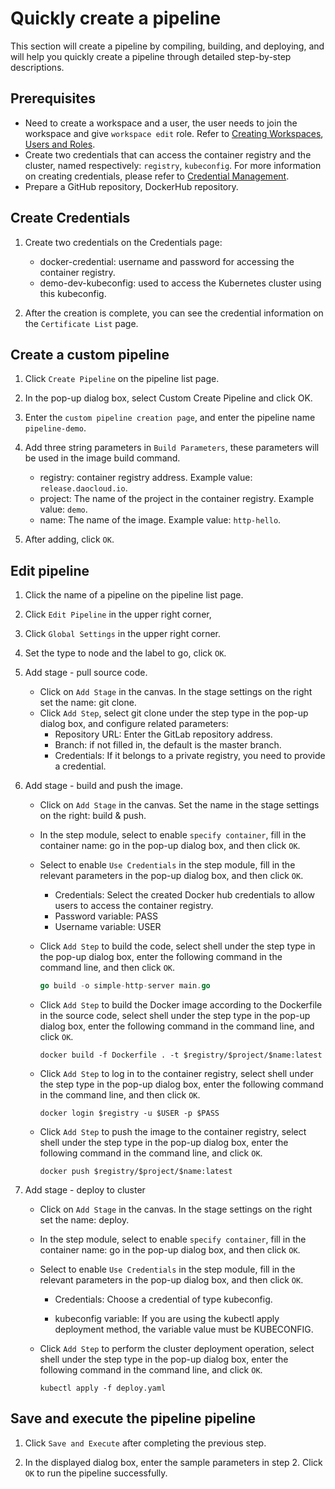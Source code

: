 # Quickly create a pipeline

This section will create a pipeline by compiling, building, and deploying, and will help you quickly create a pipeline through detailed step-by-step descriptions.

## Prerequisites

- Need to create a workspace and a user, the user needs to join the workspace and give `workspace edit` role. Refer to [Creating Workspaces](../../ghippo/04UserGuide/02Workspace/Workspaces.md), [Users and Roles](../../ghippo/04UserGuide/01UserandAccess/User.md).
- Create two credentials that can access the container registry and the cluster, named respectively: `registry`, `kubeconfig`. For more information on creating credentials, please refer to [Credential Management](../03UserGuide/Pipeline/Credential.md).
- Prepare a GitHub repository, DockerHub repository.

## Create Credentials

1. Create two credentials on the Credentials page:

    - docker-credential: username and password for accessing the container registry.
    - demo-dev-kubeconfig: used to access the Kubernetes cluster using this kubeconfig.

2. After the creation is complete, you can see the credential information on the `Certificate List` page.

## Create a custom pipeline

1. Click `Create Pipeline` on the pipeline list page.

    

2. In the pop-up dialog box, select Custom Create Pipeline and click OK.

    

3. Enter the `custom pipeline creation page`, and enter the pipeline name `pipeline-demo`.

    

4. Add three string parameters in `Build Parameters`, these parameters will be used in the image build command.

    - registry: container registry address. Example value: `release.daocloud.io`.
    - project: The name of the project in the container registry. Example value: `demo`.
    - name: The name of the image. Example value: `http-hello`.

    

5. After adding, click `OK`.

## Edit pipeline

1. Click the name of a pipeline on the pipeline list page.

    

2. Click `Edit Pipeline` in the upper right corner,

    

3. Click `Global Settings` in the upper right corner.

    

4. Set the type to node and the label to go, click `OK`.

    

5. Add stage - pull source code.

    - Click on `Add Stage` in the canvas. In the stage settings on the right set the name: git clone.
    - Click `Add Step`, select git clone under the step type in the pop-up dialog box, and configure related parameters:
        - Repository URL: Enter the GitLab repository address.
        - Branch: if not filled in, the default is the master branch.
        - Credentials: If it belongs to a private registry, you need to provide a credential.

    

6. Add stage - build and push the image.

    - Click on `Add Stage` in the canvas. Set the name in the stage settings on the right: build & push.

    - In the step module, select to enable `specify container`, fill in the container name: go in the pop-up dialog box, and then click `OK`.

        

    - Select to enable `Use Credentials` in the step module, fill in the relevant parameters in the pop-up dialog box, and then click `OK`.

        - Credentials: Select the created Docker hub credentials to allow users to access the container registry.
        - Password variable: PASS
        - Username variable: USER

        

    - Click `Add Step` to build the code, select shell under the step type in the pop-up dialog box, enter the following command in the command line, and then click `OK`.

        ```go
        go build -o simple-http-server main.go
        ```

    - Click `Add Step` to build the Docker image according to the Dockerfile in the source code, select shell under the step type in the pop-up dialog box, enter the following command in the command line, and click `OK`.

        ```docker
        docker build -f Dockerfile . -t $registry/$project/$name:latest
        ```

    - Click `Add Step` to log in to the container registry, select shell under the step type in the pop-up dialog box, enter the following command in the command line, and then click `OK`.

        ```docker
        docker login $registry -u $USER -p $PASS
        ```

    - Click `Add Step` to push the image to the container registry, select shell under the step type in the pop-up dialog box, enter the following command in the command line, and click `OK`.

        ```docker
        docker push $registry/$project/$name:latest
        ```

7. Add stage - deploy to cluster

    - Click on `Add Stage` in the canvas. In the stage settings on the right set the name: deploy.

    - In the step module, select to enable `specify container`, fill in the container name: go in the pop-up dialog box, and then click `OK`.

        

    - Select to enable `Use Credentials` in the step module, fill in the relevant parameters in the pop-up dialog box, and then click `OK`.

         - Credentials: Choose a credential of type kubeconfig.

         - kubeconfig variable: If you are using the kubectl apply deployment method, the variable value must be KUBECONFIG.

         

    - Click `Add Step` to perform the cluster deployment operation, select shell under the step type in the pop-up dialog box, enter the following command in the command line, and click `OK`.

        ```shell
        kubectl apply -f deploy.yaml
        ```

## Save and execute the pipeline pipeline

1. Click `Save and Execute` after completing the previous step.

    

2. In the displayed dialog box, enter the sample parameters in step 2. Click `OK` to run the pipeline successfully.

    